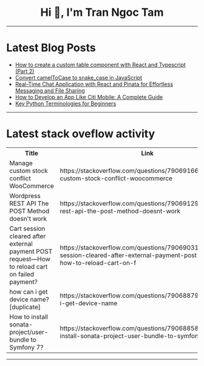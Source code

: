 <h1 align="center">Hi 👋, I'm Tran Ngoc Tam</h1>

---

# Latest Blog Posts 
<!-- BLOG-POST-LIST:START -->
- [How to create a custom table component with React and Typescript &lpar;Part 2&rpar;](https://dev.to/igbominadeveloper/how-to-create-a-custom-table-component-with-react-and-typescript-part-2-1hde)
- [Convert camelToCase to snake_case in JavaScript](https://dev.to/dindustack/convert-cameltocase-to-snakecase-in-javascript-4fnd)
- [Real-Time Chat Application with React and Pinata for Effortless Messaging and File Sharing](https://dev.to/binary_codes/real-time-chat-application-with-react-and-pinata-for-effortless-messaging-and-file-sharing-1ji6)
- [How to Develop an App Like Citi Mobile: A Complete Guide](https://dev.to/xavier_martinez_a0f958104/how-to-develop-an-app-like-citi-mobile-a-complete-guide-2b14)
- [Key Python Terminologies for Beginners](https://dev.to/saurabhkurve/key-python-terminologies-for-beginners-5anm)
<!-- BLOG-POST-LIST:END -->

---

# Latest stack oveflow activity
<table>
  <tr><th>Title</th><th>Link</th></tr>
  <!-- STACKOVERFLOW:START --><tr><td>Manage custom stock conflict WooCommerce</td><td>https://stackoverflow.com/questions/79069166/manage-custom-stock-conflict-woocommerce</td></tr><tr><td>Wordpress REST API The POST Method doesn&#39;t work</td><td>https://stackoverflow.com/questions/79069129/wordpress-rest-api-the-post-method-doesnt-work</td></tr><tr><td>Cart session cleared after external payment POST request—How to reload cart on failed payment?</td><td>https://stackoverflow.com/questions/79069031/cart-session-cleared-after-external-payment-post-request-how-to-reload-cart-on-f</td></tr><tr><td>how can i get device name? [duplicate]</td><td>https://stackoverflow.com/questions/79068879/how-can-i-get-device-name</td></tr><tr><td>How to install sonata-project/user-bundle to Symfony 7?</td><td>https://stackoverflow.com/questions/79068858/how-to-install-sonata-project-user-bundle-to-symfony-7</td></tr><!-- STACKOVERFLOW:END -->
</table>

---


